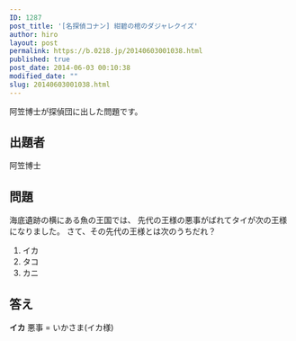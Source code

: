 ```yaml
---
ID: 1287
post_title: '[名探偵コナン] 紺碧の棺のダジャレクイズ'
author: hiro
layout: post
permalink: https://b.0218.jp/20140603001038.html
published: true
post_date: 2014-06-03 00:10:38
modified_date: ""
slug: 20140603001038.html
---
```

阿笠博士が探偵団に出した問題です。
<!--more-->
<h2>出題者</h2>
阿笠博士

<h2>問題</h2>
海底遺跡の横にある魚の王国では、
先代の王様の悪事がばれてタイが次の王様になりました。
さて、その先代の王様とは次のうちだれ？
<ol>
  <li>イカ</li>
  <li>タコ</li>
  <li>カニ</li>
</ol>

<h2>答え</h2>
<strong>イカ</strong>
悪事 = いかさま(イカ様)
